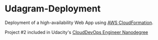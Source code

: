 # Udagram-Deployment

Deployment of a high-availability Web App using [AWS CloudFormation](https://aws.amazon.com/cloudformation/).

Project #2 included in Udacity's [CloudDevOps Engineer Nanodegree](https://www.udacity.com/course/cloud-dev-ops-nanodegree--nd9991)
